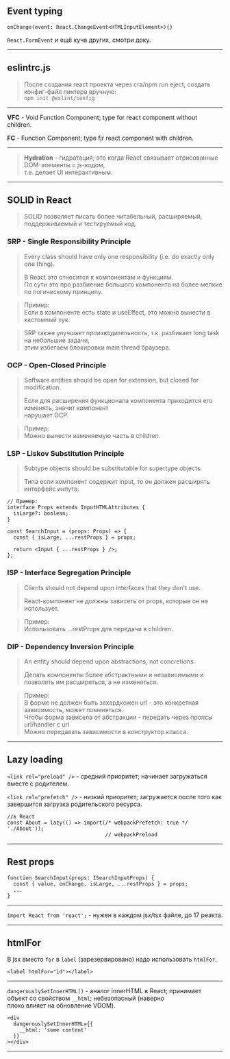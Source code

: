 ## Event typing

`onChange(event: React.ChangeEvent<HTMLInputElement>){}`  

`React.FormEvent` и ещё куча других, смотри доку.
___

## eslintrc.js

> После создания react проекта через cra/npm run eject, создать конфиг-файл линтера вручную:  
> `npm init @eslint/config`
___

**VFC** - Void Function Component; type for react component without children.

**FC** - Function Component; type fjr react component with children.
___

> **Hydration** - гидратация; это когда React связывает отрисованные DOM-элементы с js-кодом,  
> т.е. делает UI интерактивным.
___

## SOLID in React

> SOLID позволяет писать более читабельный, расширяемый, поддерживаемый и тестируемый код.

### **SRP - Single Responsibility Principle**
> Every class should have only one responsibility (i.e. do exactly only one thing).
> 
> В React это относится к компонентам и функциям.  
> По сути это про разбиение большого компонента на более мелкие по логическому принципу.

> Пример:  
> Если в компоненте есть state и useEffect, это можно вынести в кастомный хук.

> SRP также улучшает производительность, т.к. разбивает long task на небольшие задачи,  
> этим избегаем блокировки main thread браузера.

### **OCP - Open-Closed Principle**

> Software entities should be open for extension, but closed for modification.
>
> Если для расширения функционала компонента приходится его изменять, значит компонент  
> нарушает OCP.

> Пример:  
> Можно вынести изменяемую часть в children.

### **LSP - Liskov Substitution Principle**

> Subtype objects should be substitutable for supertype objects.
>
> Типа если компонент содержит input, то он должен расширять интерфейс инпута.

```
// Пример:
interface Props extends InputHTMLAttributes {
  isLarge?: boolean;
}

const SearchInput = (props: Props) => {
  const { isLarge, ...restProps } = props;

  return <Input { ...restProps } />;
};
```

### **ISP - Interface Segregation Principle**

> Clients should not depend upon interfaces that they don't use.
>
> React-компонент не должны зависеть от props, которые он не использует.

> Пример:  
> Использовать ...restProps для передачи в children.

### **DIP - Dependency Inversion Principle**

> An entity should depend upon abstractions, not concretions.
>
> Делать компоненты более абстрактными и независимыми и позволять им расширяться, а не изменяться.

> Пример:  
> В форме не должен быть захардкожен url - это конкретная зависимость, может поменяться.  
> Чтобы форма зависела от абстракции - передать через пропсы url/handler с url  
> Можно передавать зависимости в конструктор класса.
___

## Lazy loading

`<link rel="preload" />` - средний приоритет; начинает загружаться вместе с родителем.

`<link rel="prefetch" />` - низкий приоритет; загружается после того как завершится загрузка родительского ресурса.

```
//в React
const About = lazy(() => import(/* webpackPrefetch: true */ './About'));
                                // webpackPreload  
```
___

## Rest props

```
function SearchInput(props: ISearchInputProps) {
  const { value, onChange, isLarge, ...restProps } = props;
  ...
}
```
___

`import React from 'react';` - нужен в каждом jsx/tsx файле, до 17 реакта.
___

## htmlFor

В jsx вместо `for` в `label` (зарезервировано) надо использовать `htmlFor`.

```
<label htmlFor="id"></label>
```
___

`dangerouslySetInnerHTML()` - аналог innerHTML в React; принимает объект со свойством `__html`; небезопасный (наверно  
плохо влияет на обновление VDOM).

```
<div
  dangerouslySetInnerHTML={{
    __html: 'some content'
  }}
></div>
```
___


